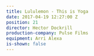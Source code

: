 ```yaml
---
title: Lululemon - This is Yoga
date: 2017-04-19 12:27:00 Z
position: 21
director: Hector Dockrill
production-company: Pulse Films
equipment: Arri Alexa
is-shown: false
---
```


